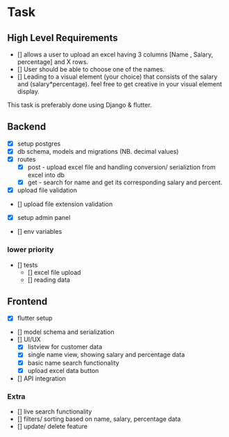 # Task

## High Level Requirements

- [] allows a user to upload an excel having 3 columns [Name , Salary, percentage] and X rows.
- [] User should be able to choose one of the names.
- [] Leading to a visual element (your choice) that consists of the salary and (salary*percentage). feel free to get creative in your visual element display.

This task is preferably done using Django & flutter.


## Backend
- [x] setup postgres
- [x] db schema, models and migrations (NB. decimal values)
- [x] routes
    - [x] post - upload excel file and handling conversion/ serializtion from excel into db
    - [x] get - search for name and get its corresponding salary and percent.
- [x] upload file validation
- [] upload file extension validation
- [x] setup admin panel
- [] env variables
### lower priority
- [] tests
    - [] excel file upload
    - [] reading data

## Frontend
- [x] flutter setup
- [] model schema and serialization
- [] UI/UX
    - [x] listview for customer data
    - [x] single name view, showing salary and percentage data
    - [x] basic name search functionality
    - [x] upload excel data button
- [] API integration
### Extra
- [] live search functionality
- [] filters/ sorting based on name, salary, percentage data
- [] update/ delete feature